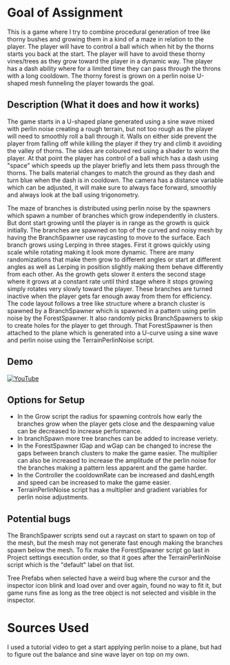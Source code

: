 # Goal of Assignment
This is a game where I try to combine procedural generation of tree like thorny bushes and growing them in a kind of a maze in relation to the player. The player will have to control a ball which when hit by the thorns starts you back at the start. The player will have to avoid these thorny vines/trees as they grow toward the player in a dynamic way. The player has a dash ability where for a limited time they can pass through the throns with a long cooldown. The thorny forest is grown on a perlin noise U-shaped mesh funneling the player towards the goal.

## Description (What it does and how it works)
The game starts in a U-shaped plane generated using a sine wave mixed with perlin noise creating a rough terrain, but not too rough as the player will need to smoothly roll a ball through it. Walls on either side prevent the player from falling off while killing the player if they try and climb it avoiding the valley of thorns. The sides are coloured red using a shader to worn the player. At that point the player has control of a ball which has a dash using "space" which speeds up the player briefly and lets them pass through the thorns. The balls material changes to match the ground as they dash and turn blue when the dash is in cooldown. The camera has a distance variable which can be adjusted, it will make sure to always face forward, smoothly and always look at the ball using trigonometry.

The maze of branches is distributed using perlin noise by the spawners which spawn a number of branches which grow independently in clusters. But dont start growing until the player is in range as the growth is quick initially. The branches are spawned on top of the curved and noisy mesh by having the BranchSpawner use raycasting to move to the surface. Each branch grows using Lerping in three stages. First it grows quickly using scale while rotating making it look more dynamic. There are many randomizations that make them grow to different angles or start at different angles as well as Lerping in position slightly making them behave differently from each other. As the growth gets slower it enters the second stage where it grows at a constant rate until third stage where it stops growing simply rotates very slowly toward the player. These branches are turned inactive when the player gets far enough away from them for efficiency.
The code layout follows a tree like structure where a branch cluster is spawned by a BranchSpawner which is spawned in a pattern using perlin noise by the ForestSpawner. It also randomly picks BranchSpawners to skip to create holes for the player to get through. That ForestSpawner is then attached to the plane which is generated into a U-curve using a sine wave and perlin noise using the TerrainPerlinNoise script.

## Demo
[![YouTube](http://img.youtube.com/vi/bqs-oxIBY4U/0.jpg)](https://youtu.be/bqs-oxIBY4U)

## Options for Setup
- In the Grow script the radius for spawning controls how early the branches grow when the player gets close and the despawning value can be decreased to increase performance.
- In branchSpawn more tree branches can be added to increase veriety.
- In the ForestSpawner lGap and wGap can be changed to increse the gaps between branch clusters to make the game easier. The multiplier can also be increased to increase the amplitude of the perlin noise for the branches making a pattern less apparent and the game harder.
- In the Controller the cooldownRate can be increased and dashLength and speed can be increased to make the game easier.
- TerrainPerlinNoise script has a multiplier and gradient variables for perlin noise adjustments.

## Potential bugs
The BranchSpawer scripts send out a raycast on start to spawn on top of the mesh, but the mesh may not generate fast enough making the branches spawn below the mesh.
To fix make the ForestSpwaner script go last in Project settings execution order, so that it goes after the TerrainPerlinNoise script which is the "default" label on that list.

Tree Prefabs when selected have a weird bug where the cursor and the inspector icon blink and load over and over again, found no way to fit it, but game runs fine as long as the tree object is not selected and visible in the inspector.

# Sources Used
I used a tutorial video to get a start applying perlin noise to a plane, but had to figure out the balance and sine wave layer on top on my own.
